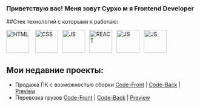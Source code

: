 ###  Приветствую вас! Меня зовут Сурхо м я Frontend Developer


##Стек технологий с которыми я работаю:

<div>
  
  <img alt="HTML" width='60px' src="https://cdn-icons-png.flaticon.com/512/5968/5968267.png" />   
  <img alt="CSS" width='60px' src="https://cdn-icons-png.flaticon.com/512/5968/5968242.png" />  
  <img alt="JS" width='60px' src="https://cdn-icons-png.flaticon.com/512/8476/8476063.png" />  
   <img alt="REACT" width='60px' src="https://cdn-icons-png.flaticon.com/512/3334/3334886.png" />  
   <img alt="JS" width='60px' src="https://cdn-icons-png.flaticon.com/512/8476/8476063.png" />  
   <img alt="JS" width='60px' src="https://cdn-icons-png.flaticon.com/512/8476/8476063.png" />  
</div>


## Мои недавние проекты:
- Продажа ПК с возможностью сборки <a href="https://github.com/SulimanVu/team-MadePC-Front.git">Code-Front</a> |
  <a href= "https://github.com/SulimanVu/team-madePC-back">Code-Back</a> | <a href="#">Preview</a>
- Перевозка грузов <a href="https://github.com/SulimanVu/Truck-Front.git">Code-Front</a> |
  <a href="https://github.com/SulimanVu/Truck-Back.git">Code-Back</a> | <a href="#">Preview</a>
  
